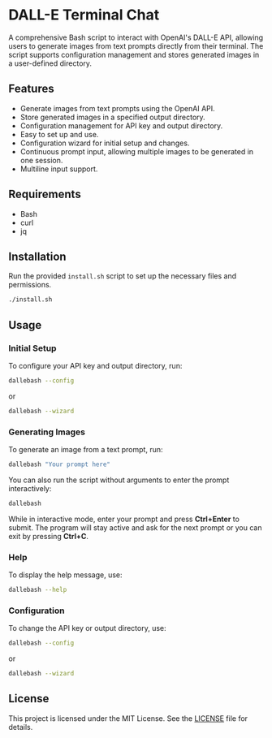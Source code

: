# DALL-E Terminal Chat

A comprehensive Bash script to interact with OpenAI's DALL-E API, allowing users to generate images from text prompts directly from their terminal. The script supports configuration management and stores generated images in a user-defined directory.

## Features

- Generate images from text prompts using the OpenAI API.
- Store generated images in a specified output directory.
- Configuration management for API key and output directory.
- Easy to set up and use.
- Configuration wizard for initial setup and changes.
- Continuous prompt input, allowing multiple images to be generated in one session.
- Multiline input support.

## Requirements

- Bash
- curl
- jq

## Installation

Run the provided `install.sh` script to set up the necessary files and permissions.

```bash
./install.sh
```

## Usage

### Initial Setup

To configure your API key and output directory, run:

```bash
dallebash --config
```

or

```bash
dallebash --wizard
```

### Generating Images

To generate an image from a text prompt, run:

```bash
dallebash "Your prompt here"
```

You can also run the script without arguments to enter the prompt interactively:

```bash
dallebash
```

While in interactive mode, enter your prompt and press **Ctrl+Enter** to submit. The program will stay active and ask for the next prompt or you can exit by pressing **Ctrl+C**.

### Help

To display the help message, use:

```bash
dallebash --help
```

### Configuration

To change the API key or output directory, use:

```bash
dallebash --config
```

or

```bash
dallebash --wizard
```

## License

This project is licensed under the MIT License. See the [LICENSE](LICENSE) file for details.
